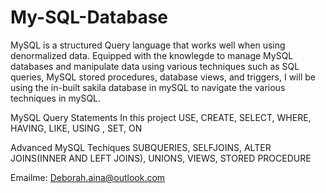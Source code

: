 # My-SQL-Database
MySQL is a structured Query language that works well when using denormalized data.
Equipped with the knowlegde to manage MySQL databases and manipulate data using various techniques such as SQL queries, 
MySQL stored procedures, database views, and triggers, I will be using the in-built sakila database in mySQL to navigate the various techniques in 
mySQL.

MySQL Query Statements In this project
USE,
CREATE,
SELECT,
WHERE,
HAVING,
LIKE,
USING ,
SET,
ON

Advanced MySQL Techiques
SUBQUERIES,
SELFJOINS,
ALTER JOINS(INNER AND LEFT JOINS),
UNIONS,
VIEWS,
STORED PROCEDURE


Emailme: Deborah.aina@outlook.com
